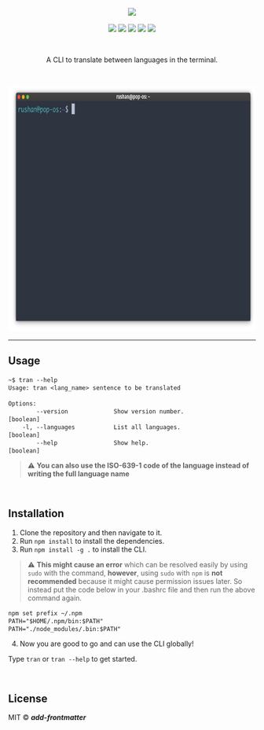 <p align="center">
  <img src="images/add-frontmatter3.png" height="220" width"700">
 </p>
 <p align="center">
   <img  src="https://img.shields.io/badge/license-MIT-green">
 <img  src="https://img.shields.io/badge/build-passing-brightgreen">
   <img  src="https://img.shields.io/badge/version-1.0.0-orange">
   <img  src="https://img.shields.io/badge/npm-v6.14.8-blue">
  <img  src="https://img.shields.io/badge/node-v12.18.2-yellow">
 </p>
 <br>
<p align="center">A CLI to translate between languages in the terminal.</p>
<br>

<p align="center">
<img src="images/demo.gif" alt="demonstration" height="500" width="800" >  
</p>

---

## Usage

```
~$ tran --help
Usage: tran <lang_name> sentence to be translated

Options:
        --version             Show version number.              [boolean]
    -l, --languages           List all languages.               [boolean]
        --help                Show help.                        [boolean]

```

> :warning: **You can also use the ISO-639-1 code of the language instead of writing the full language name**

<br>

## Installation

1. Clone the repository and then navigate to it.
2. Run ```npm install``` to install the dependencies.
3. Run ```npm install -g .``` to install the CLI. <br>

> :warning: **This might cause an error** which can be resolved easily by using ```sudo``` with the command, **however**, using ```sudo``` with ```npm``` is **not recommended** because it might cause permission issues later. So instead put the code below in your .bashrc file and then run the above command again.

```
npm set prefix ~/.npm
PATH="$HOME/.npm/bin:$PATH"
PATH="./node_modules/.bin:$PATH"
```

4. Now you are good to go and can use the CLI globally!

Type ```tran``` or ```tran --help``` to get started.

<br>

## License

MIT © ***add-frontmatter***
